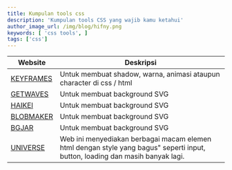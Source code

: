 ```yaml
---
title: Kumpulan tools css
description: 'Kumpulan tools CSS yang wajib kamu ketahui'
author_image_url: /img/blog/hifny.png
keywords: [ 'css tools', ]
tags: ['css']
---
```


| Website | Deskripsi |
-----------|------------
| [KEYFRAMES](https://keyframes.app) | Untuk membuat shadow, warna, animasi ataupun character di css / html |
| [GETWAVES](https://getwaves.io/) | Untuk membuat background SVG |
| [HAIKEI](https://haikei.app/) | Untuk membuat background SVG |
| [BLOBMAKER](https://www.blobmaker.app/) | Untuk membuat background SVG |
| [BGJAR](https://bgjar.com/) | Untuk membuat background SVG |
| [UNIVERSE](https://uiverse.io/) | Web ini menyediakan berbagai macam elemen html dengan style yang bagus" seperti input, button, loading dan masih banyak lagi. |
